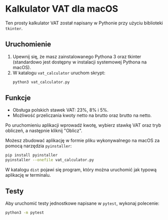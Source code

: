 # Kalkulator VAT dla macOS

Ten prosty kalkulator VAT został napisany w Pythonie przy użyciu biblioteki `tkinter`. 

## Uruchomienie
1. Upewnij się, że masz zainstalowanego Pythona 3 oraz tkinter (standardowo jest dostępny w instalacji systemowej Pythona na macOS).
2. W katalogu `vat_calculator` uruchom skrypt:
   ```bash
   python3 vat_calculator.py
   ```

## Funkcje
- Obsługa polskich stawek VAT: 23%, 8% i 5%.
- Możliwość przeliczania kwoty netto na brutto oraz brutto na netto.

Po uruchomieniu aplikacji wprowadź kwotę, wybierz stawkę VAT oraz tryb obliczeń, a następnie kliknij "Oblicz".

Możesz zbudować aplikację w formie pliku wykonywalnego na macOS za pomocą narzędzia `pyinstaller`:

```bash
pip install pyinstaller
pyinstaller --onefile vat_calculator.py
```

W katalogu `dist` pojawi się program, który można uruchomić jak typową aplikację w terminalu.

## Testy

Aby uruchomić testy jednostkowe napisane w `pytest`, wykonaj polecenie:

```bash
python3 -m pytest
```
